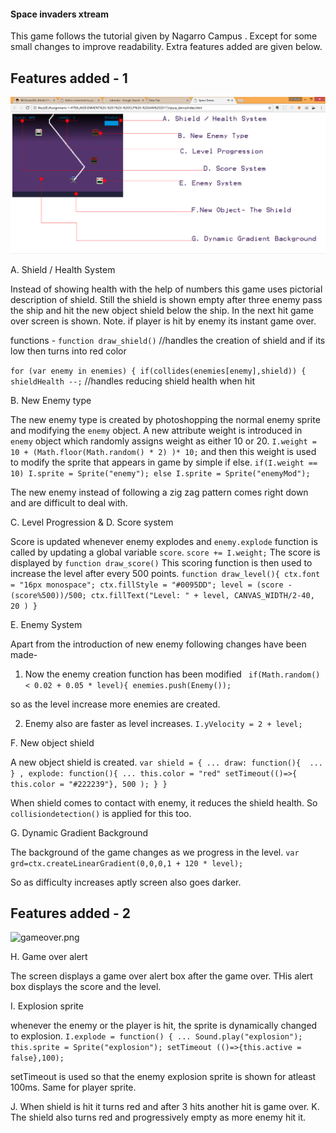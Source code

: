 #### Space invaders xtream

This game follows the tutorial given by Nagarro Campus . Except for some small changes to improve readability.
Extra features added are given below.

## Features added - 1 
![game.png](screenshots/features.jpg "Normal game")

A. Shield / Health System

Instead of showing health with the help of numbers this game uses pictorial description of shield. Still the shield is shown empty after three enemy pass the ship and hit the new object shield below the ship. In the next hit game over screen is shown. 
Note. if player is hit by enemy its instant game over.

functions - 
`function draw_shield()` //handles the creation of shield and if its low then turns into red color

`for (var enemy in enemies) {
        if(collides(enemies[enemy],shield)) {
            shieldHealth --;` //handles reducing shield health when hit 


B. New Enemy type

The new enemy type is created by photoshopping the normal enemy sprite and modifying the `enemy` object. A new attribute weight is introduced in `enemy` object which randomly assigns weight as either 10 or 20.  `I.weight = 10 + (Math.floor(Math.random() * 2) )* 10;` and then this weight is used to modify the sprite that appears in game by simple if else.
`if(I.weight == 10)
        I.sprite = Sprite("enemy");
    else
        I.sprite = Sprite("enemyMod");`

The new enemy instead of following a zig zag pattern comes right down and are difficult to deal with.


C. Level Progression & D. Score system

Score is updated whenever enemy explodes and `enemy.explode` function is called by updating a global variable `score`.
`score += I.weight;` 
The score is displayed by `function draw_score()`
This scoring function is then used to increase the level after every 500 points.
`function draw_level(){
    ctx.font = "16px monospace";
    ctx.fillStyle = "#0095DD";
    level = (score - (score%500))/500;
    ctx.fillText("Level: " + level, CANVAS_WIDTH/2-40, 20 )
}`

E. Enemy System

Apart from the introduction of new enemy following changes have been made-

1. Now the enemy creation function has been modified 
` if(Math.random() < 0.02 + 0.05 * level){
        enemies.push(Enemy());`  
   
so as the level increase more enemies are created. 

2. Enemy also are faster as level increases.
`I.yVelocity = 2 + level;`

F. New object shield 

A new object shield is created.
`var shield = {
    ...
    draw: function(){ 
        ...
    } ,
    explode: function(){
        ...
        this.color = "red"
        setTimeout(()=>{
            this.color = "#222239"}, 500
        );
    }
}`

When shield comes to contact with enemy, it reduces the shield health. So `collisiondetection()` is applied for this too.

G. Dynamic Gradient Background

The background of the game changes as we progress in the level. 
`var grd=ctx.createLinearGradient(0,0,0,1 + 120 * level);`

So as difficulty increases aptly screen also goes darker.

## Features added - 2
![gameover.png](screenshots/gameOverScreen.png "Game over screen")

H. Game over alert

The screen displays a game over alert box after the game over.
THis alert box displays the score and the level.

I. Explosion sprite

whenever the enemy or the player is hit, the sprite is dynamically changed to explosion.
`I.explode = function() {
        ...
        Sound.play("explosion");
        this.sprite = Sprite("explosion");
        setTimeout (()=>{this.active = false},100);`

setTimeout is used so that the enemy explosion sprite is shown for atleast 100ms. Same for player sprite.

J. When shield is hit it turns red and after 3 hits another hit is game over.
K. The shield also turns red and progressively empty as more enemy hit it.

